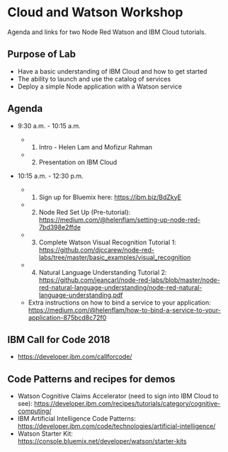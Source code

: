 # Cloud and Watson Workshop 
Agenda and links for two Node Red Watson and IBM Cloud tutorials. 

## Purpose of Lab

* Have a basic understanding of IBM Cloud and how to get started
* The ability to launch and use the catalog of services
* Deploy a simple Node application with a Watson service


## Agenda

* 9:30 a.m. - 10:15 a.m.
  * 1. Intro - Helen Lam and Mofizur Rahman
  * 2. Presentation on IBM Cloud 

* 10:15 a.m. - 12:30 p.m.
  * 1. Sign up for Bluemix here: https://ibm.biz/BdZkyE
  * 2. Node Red Set Up (Pre-tutorial): https://medium.com/@helenflam/setting-up-node-red-7bd398e2ffde
  * 3. Complete  Watson Visual Recognition Tutorial 1: https://github.com/djccarew/node-red-labs/tree/master/basic_examples/visual_recognition
  * 4. Natural Language Understanding Tutorial 2: https://github.com/jeancarl/node-red-labs/blob/master/node-red-natural-language-understanding/node-red-natural-language-understanding.pdf 
  * Extra instructions on how to bind a service to your application: https://medium.com/@helenflam/how-to-bind-a-service-to-your-application-875bcd8c72f0
  
## IBM Call for Code 2018 

* https://developer.ibm.com/callforcode/

## Code Patterns and recipes for demos 

* Watson Cognitive Claims Accelerator (need to sign into IBM Cloud to see): https://developer.ibm.com/recipes/tutorials/category/cognitive-computing/
* IBM Artificial Intelligence Code Patterns: https://developer.ibm.com/code/technologies/artificial-intelligence/
* Watson Starter Kit: https://console.bluemix.net/developer/watson/starter-kits

